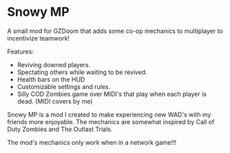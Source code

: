 # Snowy MP

A small mod for GZDoom that adds some co-op mechanics to multiplayer to incentivize teamwork!

Features:
- Reviving downed players.
- Spectating others while waiting to be revived.
- Health bars on the HUD
- Customizable settings and rules.
- Silly COD Zombies game over MIDI's that play when each player is dead. (MIDI covers by me)

Snowy MP is a mod I created to make experiencing new WAD's with my friends more enjoyable. The mechanics are somewhat inspired by Call of Duty Zombies and The Outlast Trials.

The mod's mechanics only work when in a network game!!!
